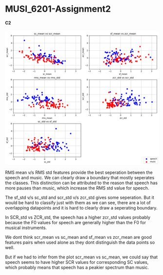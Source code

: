 # MUSI_6201-Assignment2

#### C2
![Plots](plots.png)


RMS mean v/s RMS std features provide the best seperation between the speech and music. We can clearly draw a boundary that mostly seperates the classes. This distinction can be attributed to the reason that speech has more pauses than music, which increase the RMS std value for speech.

The sf_std v/s sc_std and scr_std v/s zcr_std gives some seperation. But it would be hard to classify just with them as we can see, there are a lot of overlapping datapoints and it is hard to clearly draw a seperating boundary.

In SCR_std vs ZCR_std, the speech has a higher zcr_std values probably because the F0 values for speech are generally higher than the F0 for musical instruments.

We dont think scr_mean vs sc_mean and sf_mean vs zcr_mean are good features pairs when used alone as they dont distinguish the data points so well.

But if we had to infer from the plot scr_mean vs sc_mean, we could say that speech seems to have higher SCR values for corresponding SC values, which probably means that speech has a peakier spectrum than music.
